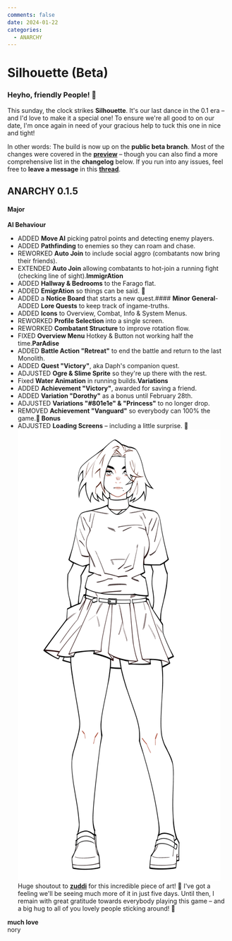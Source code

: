 ```yaml
---
comments: false
date: 2024-01-22
categories:
  - ANARCHY
---
```


# Silhouette (Beta)

### **Heyho, friendly People! 👋**

This sunday, the clock strikes **Silhouette**. It's our last dance in the 0.1 era – and I'd love to make it a special one! To ensure we're all good to on our date, I'm once again in need of your gracious help to tuck this one in nice and tight!

In other words: The build is now up on the **public beta branch**. Most of the changes were covered in the [**preview**](https://store.steampowered.com/news/app/2169000/view/3870344426754010190?l=english) – though you can also find a more comprehensive list in the **changelog** below. If you run into any issues, feel free to **leave a message** in this [**thread**](https://store.steampowered.com/news/app/2169000/view/3890611710969491203?l=english).

## ANARCHY 0.1.5
#### **Major**
**AI Behaviour**
- ADDED **Move AI** picking patrol points and detecting enemy players.
- ADDED **Pathfinding** to enemies so they can roam and chase.
- REWORKED **Auto Join** to include social aggro (combatants now bring their friends).
- EXTENDED **Auto Join** allowing combatants to hot-join a running fight (checking line of sight).**ImmigrAtion**
- ADDED **Hallway & Bedrooms** to the Farago flat.
- ADDED **EmigrAtion** so things can be said. 🥺
- ADDED a **Notice Board** that starts a new quest.#### **Minor**
**General**- ADDED **Lore Quests** to keep track of ingame-truths.
- ADDED **Icons** to Overview, Combat, Info & System Menus.
- REWORKED **Profile Selection** into a single screen.
- REWORKED **Combatant Structure** to improve rotation flow.
- FIXED **Overview Menu** Hotkey & Button not working half the time.**ParAdise**
- ADDED **Battle Action "Retreat"** to end the battle and return to the last Monolith.
- ADDED **Quest "Victory"**, aka Daph's companion quest.
- ADJUSTED **Ogre & Slime Sprite** so they're up there with the rest.
- Fixed **Water Animation** in running builds.**Variations**
- ADDED **Achievement "Victory"**, awarded for saving a friend.
- ADDED **Variation "Dorothy"** as a bonus until February 28th.
- ADJUSTED **Variations "#801e1e" & "Princess"** to no longer drop.
- REMOVED **Achievement "Vanguard"** so everybody can 100% the game.**🎁 Bonus**
- ADJUSTED **Loading Screens** – including a little surprise. 👀
![](../../../../../assets/blog/images/steam/2024/1f43992b4742de36b75313db90db7930e23c5f3f.png)
Huge shoutout to [**zuddi**](https://www.fiverr.com/zuddii) for this incredible piece of art! 💖 I've got a feeling we'll be seeing much more of it in just five days. Until then, I remain with great gratitude towards everybody playing this game – and a big hug to all of you lovely people sticking around! 🤗

**much love**  
nory

